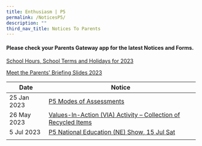 ```yaml
---
title: Enthusiasm | P5
permalink: /NoticesP5/
description: ""
third_nav_title: Notices To Parents
---
```

#### Please check your **Parents Gateway** app for the latest Notices and Forms.

[School Hours, School Terms and Holidays for 2023](/files/Letter%20to%20parents/007%20School%20Hours,%20School%20Terms%20and%20Holidays%20for%202023.pdf)

[Meet the Parents' Briefing Slides 2023](/for-parents/Other-Information/2023parentsbriefingslides/)

| Date | Notice |
| --- | ----- |
| 25 Jan 2023 | [P5 Modes of Assessments](/files/Letter%20to%20parents/Term%201/024%20P5%20Modes%20of%20Assessments.pdf) |
| 26 May 2023 | [Values-In-Action (VIA) Activity – Collection of Recycled Items](/files/Letter%20to%20parents/Term%202/059%20collection%20of%20recycled%20items.pdf) |
| 5 Jul 2023 | [P5 National Education (NE) Show, 15 Jul Sat](/files/Letter%20to%20parents/Term%203/069%20ne%20show%2015%20july%202023.pdf) |
|  |  |